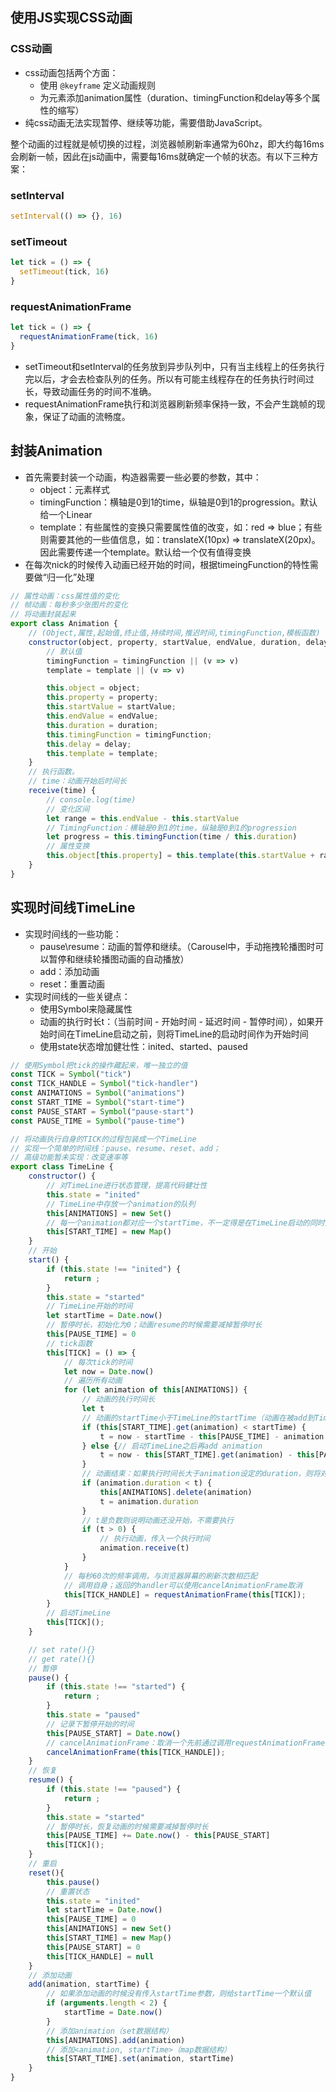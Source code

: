 ## 使用JS实现CSS动画
### CSS动画
- css动画包括两个方面：
  - 使用 ```@keyframe``` 定义动画规则
  - 为元素添加animation属性（duration、timingFunction和delay等多个属性的缩写）
- 纯css动画无法实现暂停、继续等功能，需要借助JavaScript。

整个动画的过程就是帧切换的过程，浏览器帧刷新率通常为60hz，即大约每16ms会刷新一帧，因此在js动画中，需要每16ms就确定一个帧的状态。有以下三种方案：
### setInterval
```javascript
setInterval(() => {}, 16)
```
### setTimeout
```javascript
let tick = () => {
  setTimeout(tick, 16)
}
```
### requestAnimationFrame
```javascript
let tick = () => {
  requestAnimationFrame(tick, 16)
}
```
- setTimeout和setInterval的任务放到异步队列中，只有当主线程上的任务执行完以后，才会去检查队列的任务。所以有可能主线程存在的任务执行时间过长，导致动画任务的时间不准确。
- requestAnimationFrame执行和浏览器刷新频率保持一致，不会产生跳帧的现象，保证了动画的流畅度。
## 封装Animation
- 首先需要封装一个动画，构造器需要一些必要的参数，其中：
  - object：元素样式
  - timingFunction：横轴是0到1的time，纵轴是0到1的progression。默认给一个Linear
  - template：有些属性的变换只需要属性值的改变，如：red => blue；有些则需要其他的一些值信息，如：translateX(10px) => translateX(20px)。因此需要传递一个template。默认给一个仅有值得变换
- 在每次nick的时候传入动画已经开始的时间，根据timeingFunction的特性需要做“归一化”处理
```javascript
// 属性动画：css属性值的变化
// 帧动画：每秒多少张图片的变化
// 将动画封装起来
export class Animation {
    // (Object,属性,起始值,终止值,持续时间,推迟时间,timingFunction,模板函数)
    constructor(object, property, startValue, endValue, duration, delay, timingFunction, template) {
        // 默认值
        timingFunction = timingFunction || (v => v)
        template = template || (v => v)

        this.object = object;
        this.property = property;
        this.startValue = startValue;
        this.endValue = endValue;
        this.duration = duration;
        this.timingFunction = timingFunction;
        this.delay = delay;
        this.template = template;
    }
    // 执行函数。
    // time：动画开始后时间长
    receive(time) {
        // console.log(time)
        // 变化区间
        let range = this.endValue - this.startValue
        // TimingFunction：横轴是0到1的time，纵轴是0到1的progression
        let progress = this.timingFunction(time / this.duration)
        // 属性变换
        this.object[this.property] = this.template(this.startValue + range * progress)
    }
}
```
## 实现时间线TimeLine
- 实现时间线的一些功能：
  - pause\resume：动画的暂停和继续。（Carousel中，手动拖拽轮播图时可以暂停和继续轮播图动画的自动播放）
  - add：添加动画
  - reset：重置动画
- 实现时间线的一些关键点：
  - 使用Symbol来隐藏属性
  - 动画的执行时长t：（当前时间 - 开始时间 - 延迟时间 - 暂停时间），如果开始时间在TimeLine启动之前，则将TimeLine的启动时间作为开始时间
  - 使用state状态增加健壮性：inited、started、paused
```javascript
// 使用Symbol把tick的操作藏起来，唯一独立的值
const TICK = Symbol("tick")
const TICK_HANDLE = Symbol("tick-handler")
const ANIMATIONS = Symbol("animations")
const START_TIME = Symbol("start-time")
const PAUSE_START = Symbol("pause-start")
const PAUSE_TIME = Symbol("pause-time")

// 将动画执行自身的TICK的过程包装成一个TimeLine
// 实现一个简单的时间线：pause、resume、reset、add；
// 高级功能暂未实现：改变速率等
export class TimeLine {
    constructor() {
        // 对TimeLine进行状态管理，提高代码健壮性
        this.state = "inited"
        // TimeLine中存放一个animation的队列
        this[ANIMATIONS] = new Set()
        // 每一个animation都对应一个startTime，不一定得是在TimeLine启动的同时启动animation
        this[START_TIME] = new Map()
    }
    // 开始
    start() {
        if (this.state !== "inited") {
            return ;
        }
        this.state = "started"
        // TimeLine开始的时间
        let startTime = Date.now()
        // 暂停时长，初始化为0；动画resume的时候需要减掉暂停时长
        this[PAUSE_TIME] = 0
        // tick函数
        this[TICK] = () => {
            // 每次tick的时间
            let now = Date.now()
            // 遍历所有动画
            for (let animation of this[ANIMATIONS]) {
                // 动画的执行时间长
                let t
                // 动画的startTime小于TimeLine的startTime（动画在被add到TimeLine里面之前就已经启动了）
                if (this[START_TIME].get(animation) < startTime) {
                    t = now - startTime - this[PAUSE_TIME] - animation.delay
                } else {// 启动TimeLine之后再add animation
                    t = now - this[START_TIME].get(animation) - this[PAUSE_TIME] - animation.delay
                }
                // 动画结束：如果执行时间长大于animation设定的duration，则将对应animation移掉
                if (animation.duration < t) {
                    this[ANIMATIONS].delete(animation)
                    t = animation.duration
                }
                // t是负数则说明动画还没开始，不需要执行
                if (t > 0) {
                    // 执行动画，传入一个执行时间
                    animation.receive(t)
                }
            }
            // 每秒60次的频率调用，与浏览器屏幕的刷新次数相匹配
            // 调用自身；返回的handler可以使用cancelAnimationFrame取消
            this[TICK_HANDLE] = requestAnimationFrame(this[TICK]);
        }
        // 启动TimeLine
        this[TICK]();
    }

    // set rate(){}
    // get rate(){}
    // 暂停
    pause() {
        if (this.state !== "started") {
            return ;
        }
        this.state = "paused"
        // 记录下暂停开始的时间
        this[PAUSE_START] = Date.now()
        // cancelAnimationFrame：取消一个先前通过调用requestAnimationFrame添加过的动画帧请求
        cancelAnimationFrame(this[TICK_HANDLE]);
    }
    // 恢复
    resume() {
        if (this.state !== "paused") {
            return ;
        }
        this.state = "started"
        // 暂停时长，恢复动画的时候需要减掉暂停时长
        this[PAUSE_TIME] += Date.now() - this[PAUSE_START]
        this[TICK]();
    }
    // 重启
    reset(){
        this.pause()
        // 重置状态
        this.state = "inited"
        let startTime = Date.now()
        this[PAUSE_TIME] = 0
        this[ANIMATIONS] = new Set()
        this[START_TIME] = new Map()
        this[PAUSE_START] = 0
        this[TICK_HANDLE] = null
    }
    // 添加动画
    add(animation, startTime) {
        // 如果添加动画的时候没有传入startTime参数，则给startTime一个默认值
        if (arguments.length < 2) {
            startTime = Date.now()
        }
        // 添加animation（set数据结构）
        this[ANIMATIONS].add(animation)
        // 添加<animation, startTime>（map数据结构）
        this[START_TIME].set(animation, startTime)
    }
}
```